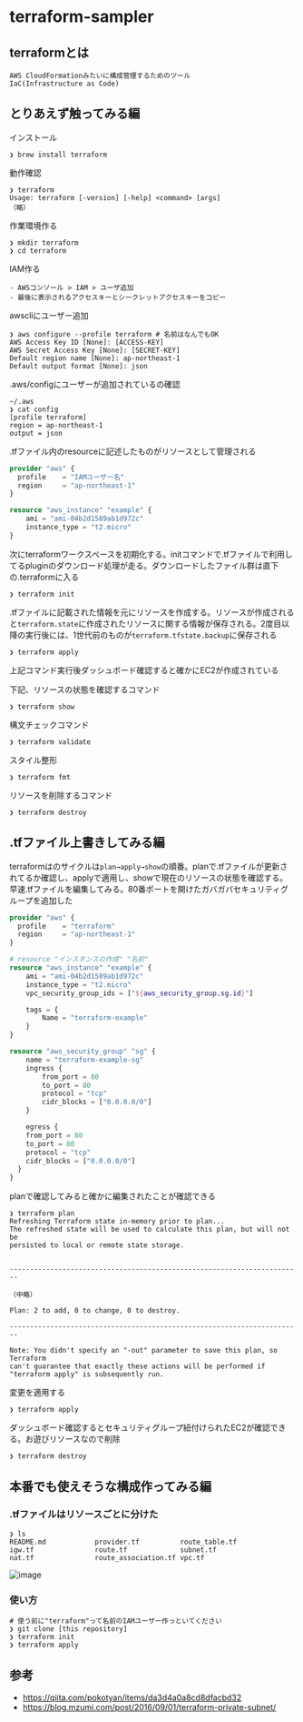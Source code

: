 # terraform-sampler
## terraformとは
```
AWS CloudFormationみたいに構成管理するためのツール
IaC(Infrastructure as Code)
```
## とりあえず触ってみる編
インストール
```
❯ brew install terraform
```
動作確認
```
❯ terraform
Usage: terraform [-version] [-help] <command> [args]
（略）
```
作業環境作る
```
❯ mkdir terraform
❯ cd terraform
```
IAM作る
```
- AWSコンソール > IAM > ユーザ追加
- 最後に表示されるアクセスキーとシークレットアクセスキーをコピー
```
awscliにユーザー追加
```
❯ aws configure --profile terraform # 名前はなんでもOK
AWS Access Key ID [None]: [ACCESS-KEY]
AWS Secret Access Key [None]: [SECRET-KEY]
Default region name [None]: ap-northeast-1
Default output format [None]: json
```
.aws/configにユーザーが追加されているの確認
```
~/.aws
❯ cat config
[profile terraform]
region = ap-northeast-1
output = json
```
.tfファイル内のresourceに記述したものがリソースとして管理される

```example.tf
provider "aws" {
  profile    = "IAMユーザー名"
  region     = "ap-northeast-1"
}

resource "aws_instance" "example" {
    ami = "ami-04b2d1589ab1d972c"
    instance_type = "t2.micro"
}
```

次にterraformワークスペースを初期化する。initコマンドで.tfファイルで利用してるpluginのダウンロード処理が走る。ダウンロードしたファイル群は直下の.terraformに入る
```
❯ terraform init
```
.tfファイルに記載された情報を元にリソースを作成する。リソースが作成されると`terraform.state`に作成されたリソースに関する情報が保存される。2度目以降の実行後には、1世代前のものが`terraform.tfstate.backup`に保存される
```
❯ terraform apply
```
上記コマンド実行後ダッシュボード確認すると確かにEC2が作成されている

下記、リソースの状態を確認するコマンド
```
❯ terraform show
```
構文チェックコマンド
```
❯ terraform validate
```
スタイル整形
```
❯ terraform fmt
```
リソースを削除するコマンド
```
❯ terraform destroy
```
## .tfファイル上書きしてみる編
terraformはのサイクルは`plan→apply→show`の順番。planで.tfファイルが更新されてるか確認し、applyで適用し、showで現在のリソースの状態を確認する。早速.tfファイルを編集してみる。80番ポートを開けたガバガバセキュリティグループを追加した

```example.tf
provider "aws" {
  profile    = "terraform"
  region     = "ap-northeast-1"
}

# resource "インスタンスの作成" "名前"
resource "aws_instance" "example" {
    ami = "ami-04b2d1589ab1d972c"
    instance_type = "t2.micro"
    vpc_security_group_ids = ["${aws_security_group.sg.id}"]

    tags = {
        Name = "terraform-example"
    }
}

resource "aws_security_group" "sg" {
    name = "terraform-example-sg"
    ingress {
        from_port = 80
        to_port = 80
        protocol = "tcp"
        cidr_blocks = ["0.0.0.0/0"]
    }

    egress {
    from_port = 80
    to_port = 80
    protocol = "tcp"
    cidr_blocks = ["0.0.0.0/0"]
  }
}
```

planで確認してみると確かに編集されたことが確認できる
```
❯ terraform plan
Refreshing Terraform state in-memory prior to plan...
The refreshed state will be used to calculate this plan, but will not be
persisted to local or remote state storage.


------------------------------------------------------------------------

（中略）

Plan: 2 to add, 0 to change, 0 to destroy.

------------------------------------------------------------------------

Note: You didn't specify an "-out" parameter to save this plan, so Terraform
can't guarantee that exactly these actions will be performed if
"terraform apply" is subsequently run.
```
変更を適用する
```
❯ terraform apply
```
ダッシュボード確認するとセキュリティグループ紐付けられたEC2が確認できる。お遊びリソースなので削除
```
❯ terraform destroy
```
## 本番でも使えそうな構成作ってみる編
### .tfファイルはリソースごとに分けた
```
❯ ls
README.md            provider.tf          route_table.tf
igw.tf               route.tf             subnet.tf
nat.tf               route_association.tf vpc.tf
```
![image](https://user-images.githubusercontent.com/18514782/75225731-8ac1a180-57ee-11ea-959d-717edaa500ad.png)
### 使い方
```
# 使う前に"terraform"って名前のIAMユーザー作っといてください
❯ git clone [this repository]
❯ terraform init
❯ terraform apply
```
## 参考
- https://qiita.com/pokotyan/items/da3d4a0a8cd8dfacbd32
- https://blog.mzumi.com/post/2016/09/01/terraform-private-subnet/
